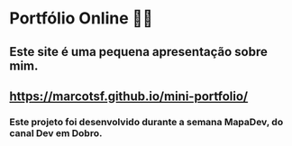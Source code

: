 # Portfólio Online 🧑‍💻
## Este site é uma pequena apresentação sobre mim.
## https://marcotsf.github.io/mini-portfolio/
### Este projeto foi desenvolvido durante a semana MapaDev, do canal Dev em Dobro.

